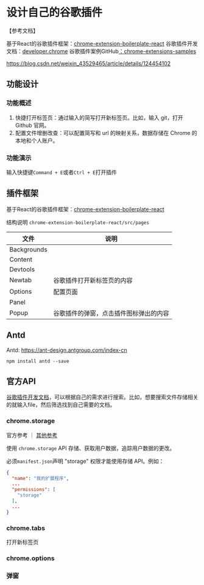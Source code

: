# 设计自己的谷歌插件

【参考文档】

基于React的谷歌插件框架：[chrome-extension-boilerplate-react](https://github.com/lxieyang/chrome-extension-boilerplate-react)
谷歌插件开发文档：[developer.chrome](https://developer.chrome.com/?hl=zh-cn)
谷歌插件案例GitHub[：chrome-extensions-samples](https://github.com/GoogleChrome/chrome-extensions-samples)


https://blog.csdn.net/weixin_43529465/article/details/124454102

## 功能设计

### 功能概述

1. 快捷打开标签页：通过输入的简写打开新标签页。比如，输入 git，打开 Github 官网。
2. 配置文件增删改查：可以配置简写和 url 的映射关系，数据存储在 Chrome 的本地和个人账户。

### 功能演示

输入快捷键`Command + E`或者`Ctrl + E`打开插件



## 插件框架

基于React的谷歌插件框架：[chrome-extension-boilerplate-react](https://github.com/lxieyang/chrome-extension-boilerplate-react)

结构说明 `chrome-extension-boilerplate-react/src/pages`

| 文件        | 说明                                   |
| ----------- | -------------------------------------- |
| Backgrounds |                                        |
| Content     |                                        |
| Devtools    |                                        |
| Newtab      | 谷歌插件打开新标签页的内容             |
| Options     | 配置页面                               |
| Panel       |                                        |
| Popup       | 谷歌插件的弹窗，点击插件图标弹出的内容 |

## Antd

Antd: https://ant-design.antgroup.com/index-cn
```shell
npm install antd --save
```

## 官方API

[谷歌插件开发文档](https://developer.chrome.com/?hl=zh-cn)，可以根据自己的需求进行搜索。比如，想要搜索文件存储相关的就输入file，然后筛选找到自己需要的文档。

### chrome.storage

官方参考 ｜ [其他参考](http://www.kkh86.com/it/chrome-extension-doc/extensions/storage.html)

使用 `chrome.storage` API 存储、获取用户数据，追踪用户数据的更改。

必须`manifest.json`声明 "storage" 权限才能使用存储 API。例如：

```json
{
  "name": "我的扩展程序",
  ...
  "permissions": [
    "storage"
  ],
  ...
}
```



### chrome.tabs

打开新标签页



### chrome.options



### 弹窗